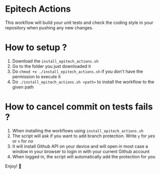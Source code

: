 # Epitech Actions
This workflow will build your unit tests and check the coding style in your repository when pushing any new changes.

# How to setup ?
1. Download the `install_epitech_actions.sh`
2. Go to the folder you just downloaded it
3. Do `chmod +x ./install_epitech_actions.sh` if you don't have the permission to execute it
4. Do `./install_epitech_actions.sh <path>` to install the workflow to the given path

# How to cancel commit on tests fails ?
1. When installing the workflows using `install_epitech_actions.sh`
2. The script will ask if you want to add branch protection. Write `y` for *yes* or `n` for *no*
3. It will install Github API on your device and will open in most case a window in your browser to login in with your current Github account
4. When logged in, the script will automatically add the protection for you

Enjoy! 💝
